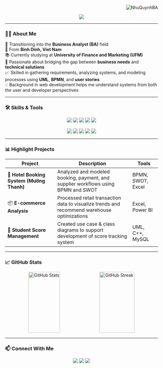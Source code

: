 <p align="right">
  <img src="https://komarev.com/ghpvc/?username=NhuQuynhBA&label=visitors&color=blue&style=flat" alt="NhuQuynhBA" />
</p>

<!-- Banner -->
<p align="center">
  <img src="https://readme-typing-svg.herokuapp.com?font=Righteous&size=45&color=F7A41D&center=true&vCenter=true&width=700&height=60&lines=Welcome+to+my+GitHub+👋;+I'm+Nhu+Quynh+!" />
</p>

---

### 👩‍💻 About Me

🎯 Transitioning into the **Business Analyst (BA)** field  
📍 From **Binh Dinh, Viet Nam**  
📚 Currently studying at **University of Finance and Marketing (UFM)**  
🧠 Passionate about bridging the gap between **business needs** and **technical solutions**  
📈 Skilled in gathering requirements, analyzing systems, and modeling processes using **UML**, **BPMN**, and **user stories**  
💡 Background in web development helps me understand systems from both the user and developer perspectives

---

### 🛠️ Skills & Tools

<p align="center">
  <!-- BA Tools -->
  <img src="https://img.shields.io/badge/UML-000000?style=for-the-badge&logo=uml&logoColor=white"/>
  <img src="https://img.shields.io/badge/BPMN-0052CC?style=for-the-badge&logo=business-process-model&logoColor=white"/>
  <img src="https://img.shields.io/badge/Microsoft%20Excel-217346?style=for-the-badge&logo=microsoft-excel&logoColor=white"/>
  <img src="https://img.shields.io/badge/Power%20BI-F2C811?style=for-the-badge&logo=power-bi&logoColor=black"/>
  <img src="https://img.shields.io/badge/Draw.io-F08705?style=for-the-badge&logo=diagrams.net&logoColor=white"/>
  <br><br>
  <!-- Dev Tools -->
  <img src="https://img.shields.io/badge/HTML-E34F26?style=for-the-badge&logo=html5&logoColor=white"/>
  <img src="https://img.shields.io/badge/CSS-1572B6?style=for-the-badge&logo=css3&logoColor=white"/>
  <img src="https://img.shields.io/badge/JavaScript-F7DF1E?style=for-the-badge&logo=javascript&logoColor=black"/>
  <img src="https://img.shields.io/badge/MySQL-4479A1?style=for-the-badge&logo=mysql&logoColor=white"/>
  <img src="https://img.shields.io/badge/VS_Code-007ACC?style=for-the-badge&logo=visualstudiocode&logoColor=white"/>
</p>

---

### 📊 Highlight Projects

| Project | Description | Tools |
|--------|-------------|-------|
| 🏨 **Hotel Booking System (Mường Thanh)** | Analyzed and modeled booking, payment, and supplier workflows using BPMN and SWOT | BPMN, SWOT, Excel |
| 📦 **E-commerce Analysis** | Processed retail transaction data to visualize trends and recommend warehouse optimizations | Excel, Power BI |
| 🧾 **Student Score Management** | Created use case & class diagrams to support development of score tracking system | UML, C++, MySQL |

---

### 📈 GitHub Stats

<div align="center">
  <img src="https://github-readme-stats.vercel.app/api?username=NhuQuynhBA&show_icons=true&theme=tokyonight" alt="GitHub Stats" height="200" width="45.5%"/>
  <img src="https://github-readme-streak-stats.herokuapp.com/?user=NhuQuynhBA&theme=tokyonight" alt="GitHub Streak" height="200" width="48%"/>
</div>

---

### 📫 Connect With Me

<p align="center">
  <a href="mailto:caonhuquynhwl@gmail.com"><img src="https://img.shields.io/badge/Gmail-D14836?style=for-the-badge&logo=gmail&logoColor=white"/></a>
  <a href="https://www.facebook.com/caonhuquynhwl3004" target="_blank"><img src="https://img.shields.io/badge/Facebook-1877F2?style=for-the-badge&logo=facebook&logoColor=white"/></a>
  <a href="https://NhuQuynhBA.github.io/Portfolio/"><img src="https://img.shields.io/badge/Portfolio-000000?style=for-the-badge&logo=About.me&logoColor=white"/></a>
</p>
